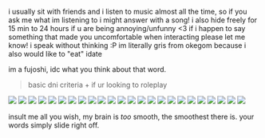 i usually sit with friends and i listen to music almost all the time, so if you ask me what im listening to i might answer with a song! i also hide freely for 15 min to 24 hours if u are being annoying/unfunny <3 if i happen to say something that made you uncomfortable when interacting please let me know! i speak without thinking :P im literally gris from okegom because i also would like to "eat" idate

im a fujoshi, idc what you think about that word.

> basic dni criteria + if ur looking to roleplay

![](https://64.media.tumblr.com/ccdd87e409941f430051817b011b621e/94152cface8e71f3-e1/s100x200/4fc42c12d8ce70271b7c2ca5ad467e4c1c57ae44.gifv)
![](https://64.media.tumblr.com/f1b71ab10944440c2371610e39598b06/3cc1544b214896ab-b4/s100x200/e6415418ed943d60b6c9bedfe6ef87c3f409369b.pnj)
![](https://64.media.tumblr.com/2307f918e1505bf12607effe6529646a/9179719dc9ff61a7-ca/s100x200/90e642023af5d86086ee9511f01b748c2e3ab536.gifv)
![](https://64.media.tumblr.com/dbea788cc9ca0f53c592cc4d429e82a2/a3ea198efbd28389-e8/s100x200/d247cebe729dc4abd59470aecf0f524d2aa2c2a4.pnj)
![](https://64.media.tumblr.com/cb25fe3288f028dd0489fc64463c56ef/3d346fea3a4ecdaa-39/s100x200/f99663a3e727d55342331eda58dfc21bddf2066b.gifv)
![](https://64.media.tumblr.com/9245a15dad34f3b6bd5179908407ec73/e16d9c3fd8438e13-af/s100x200/ccf910778204ed13b524dc4db741a009fb08e47c.jpg)
![](https://64.media.tumblr.com/902e845c704505e5acf9e285cf677106/ccb3ddc5250b8fb9-cc/s100x200/d1b351236f576830ca7e3243fad938ce39a168df.pnj)
![](https://64.media.tumblr.com/47a5fc614632081531d79575e74c871a/a26cf9685fd5e26c-56/s100x200/020cb4ad8a63aee18e3d53ed977ead8b5f78b7a0.pnj)
![](https://64.media.tumblr.com/33040e38bb0d60d7ab6e1e664560b2a7/d511c7faddc57de9-fe/s100x200/74947d75b9ac351eb8dce26e6dd0a9be70ae185b.gifv)
![](https://autism.crd.co/assets/images/gallery05/8b60c391.png?v=a2781ae8)
![](https://autism.crd.co/assets/images/gallery05/69c38c38.gif?v=a2781ae8)
![](https://images-wixmp-ed30a86b8c4ca887773594c2.wixmp.com/f/f86748d8-589a-4484-927f-eca9b21e439c/ddrru7y-a29ad33a-be03-46e5-9447-064a64fa1d7e.png?token=eyJ0eXAiOiJKV1QiLCJhbGciOiJIUzI1NiJ9.eyJzdWIiOiJ1cm46YXBwOjdlMGQxODg5ODIyNjQzNzNhNWYwZDQxNWVhMGQyNmUwIiwiaXNzIjoidXJuOmFwcDo3ZTBkMTg4OTgyMjY0MzczYTVmMGQ0MTVlYTBkMjZlMCIsIm9iaiI6W1t7InBhdGgiOiJcL2ZcL2Y4Njc0OGQ4LTU4OWEtNDQ4NC05MjdmLWVjYTliMjFlNDM5Y1wvZGRycnU3eS1hMjlhZDMzYS1iZTAzLTQ2ZTUtOTQ0Ny0wNjRhNjRmYTFkN2UucG5nIn1dXSwiYXVkIjpbInVybjpzZXJ2aWNlOmZpbGUuZG93bmxvYWQiXX0.dRj-2Hkvq1fnw0Xg3zXpocItITy9APWocErnDU7r2ZM)
![](https://64.media.tumblr.com/3a79136a93f5e01fad0e3dbe30893d5f/1a875d710482dba1-97/s100x200/458e7821cd93303be0d24d2929710804e1ead941.pnj)
![](https://64.media.tumblr.com/90ebedb6ecb0340940f0e8a19f386971/11991265bf6769a9-0e/s100x200/622da145c345e4b98fcf6fb4251d80ad8a1b666f.gifv)
![](https://64.media.tumblr.com/22258458cfb8a1cbc9fd7f4a5c5a3b66/b3d83bbf44993478-68/s100x200/aa41b25ce6d25e34c7be0a91d2443b9afc765c38.gifv)
![](https://64.media.tumblr.com/f061ea9c12ba98151bf3c59f82bc3bcb/b3d83bbf44993478-ee/s100x200/75e66e1bbd9405f2f51bd709ceaf86b56f0aaaa4.gifv)
![](https://64.media.tumblr.com/cec3ba26aac916aa4b04653fde592a82/11991265bf6769a9-6f/s100x200/f640b6671d89d18ee3b4e9c4ec6fe264c4a3e79c.gifv)
![](https://64.media.tumblr.com/d200cdb0882ae2918e80f07ed2c020c6/62e81ddceab68145-42/s100x200/0179ff44ddbf88c46403cca87a86c332259e6c93.pnj)
![](https://64.media.tumblr.com/c85fed5bf59dbdd21d2b1a26bafbe8c8/62e81ddceab68145-2b/s100x200/71c23e5c5a27465d9c2f9164bdf0365b13e557f8.gifv)
![](https://64.media.tumblr.com/c6ba30ca701f966c3a5c86fcd9842306/4ceb5fc214845161-49/s100x200/3dcbb9ae2fbca671cf4a7f81093cbe48b4830475.gifv)
![](https://64.media.tumblr.com/93999031b3c76e9c5b978faf6cc3f5b7/b6671499bfdc6d69-07/s100x200/55e54bbfed59043e596a18d002a51822c97fcbde.gifv)
![](https://64.media.tumblr.com/d409434c573e976a259d530ad2b7314b/87937eae939ecf7d-e7/s250x400/dc3f8834016c00190a4e99f75d4721f66205b039.gifv)
![](https://64.media.tumblr.com/dd8819522e5cfe8b7db8836f4fe53ac4/94152cface8e71f3-6b/s100x200/1f2420ba30694cec0386552579e05fcba53888a3.gifv)
![](https://github.com/toxicyuri/toxicyuri/assets/145829240/8284a827-dcf2-4892-a29a-37184476fe18)

insult me all you wish, my brain is _too_ smooth, the smoothest there is. your words simply slide right off.
